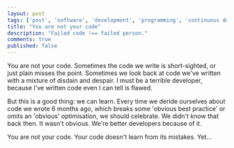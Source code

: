 ```yaml
---
layout: post
tags: ['post', 'software', 'development', 'programming', 'continuous delivery']
title: "You are not your code"
description: "Failed code !== failed person."
comments: true
published: false
---
```

You are not your code.  Sometimes the code we write is short-sighted, or just plain misses the point.  Sometimes we look back at code we've written with a mixture of disdain and despair.  I must be a terrible developer, because I've written code even I can tell is flawed.

But this is a good thing: we can learn.  Every time we deride ourselves about code we wrote 6 months ago, which breaks some 'obvious best practice' or omits an 'obvious' optimisation, we should celebrate.  We didn't know that back then.  It wasn't obvious.  We're better developers because of it.

You are not your code.  Your code doesn't learn from its mistakes.  Yet...
